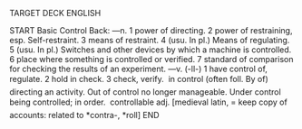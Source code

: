 TARGET DECK
ENGLISH

START
Basic
Control
Back: —n. 1 power of directing. 2 power of restraining, esp. Self-restraint. 3 means of restraint. 4 (usu. In pl.) Means of regulating. 5 (usu. In pl.) Switches and other devices by which a machine is controlled. 6 place where something is controlled or verified. 7 standard of comparison for checking the results of an experiment. —v. (-ll-) 1 have control of, regulate. 2 hold in check. 3 check, verify.  in control (often foll. By of) directing an activity. Out of control no longer manageable. Under control being controlled; in order.  controllable adj. [medieval latin, = keep copy of accounts: related to *contra-, *roll]
END

